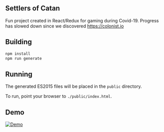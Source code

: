 ## Settlers of Catan

Fun project created in React/Redux for gaming during Covid-19. Progress has slowed down since we discovered https://colonist.io

## Building

```sh
npm install
npm run generate
```

## Running

The generated ES2015 files will be placed in the `public` directory.

To run, point your browser to `./public/index.html`.

## Demo

[![Demo](https://img.youtube.com/vi/zuXCogT6Q9Q/maxresdefault.jpg)](https://youtu.be/zuXCogT6Q9Q)

